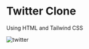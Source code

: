 # Twitter Clone
Using HTML and Tailwind CSS

![twitter](https://github.com/khyatgabani/twitter-clone/assets/115871744/ccb5831e-4627-4bf8-a8d1-124da61988ff)
